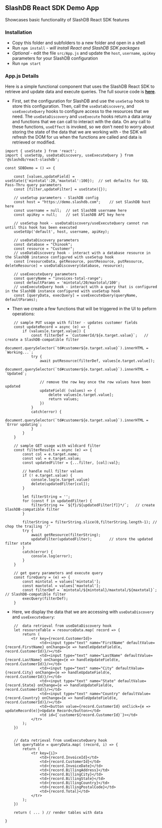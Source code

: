 ## SlashDB React SDK Demo App

Showcases basic functionality of SlashDB React SDK features

### Installation
* Copy this folder and subfolders to a new folder and open in a shell
* Run `npm install` - _will install React and SlashDB SDK packages_
* _Optional_ - edit the file `src/App.js` and update the `host`, `username`, `apiKey` parameters for your SlashDB configuration
* Run `npm start`

### App.js Details
Here is a simple functional component that uses the SlashDB React SDK to retrieve and update data and execute queries.  The full source code is [**here**](https://github.com/SlashDB/react-slashdb/blob/main/demo_app/src/App.js).  
* First, set the configuration for SlashDB and use the `useSetup` hook to store this configuration.  Then, call the `useDataDiscovery`, and `useExecuteQuery` hooks to configure access to the resources that we need.  The `useDataDiscovery` and `useExecute` hooks return a data array and functions that we can call to interact with the data.  On any call to these functions, `useEffect` is invoked, so we don't need to worry about storing the state of the data that we are working with - the SDK will refresh the DOM for us when the functions are called and data is retrieved or modified.

```
import { useState } from 'react';
import { useSetUp, useDataDiscovery, useExecuteQuery } from '@slashdb/react-slashdb';

const SDBDemo = () => {

	const [values,updateField] = useState({'mintotal':20,'maxtotal':100});	// set defaults for SQL Pass-Thru query parameters
	const [filter,updateFilter] = useState({});
	
	// useSetup parameters - SlashDB config
	const host = "https://demo.slashdb.com";	// set SlashDB host here
	const username = null;	// set SlashDB username here
	const apiKey = null;	// set SlashDB API key here
	
	// useSetup hook - useDataDiscovery/useExecuteQuery cannot run until this hook has been executed
	useSetUp('default', host, username, apiKey);
	
	// useDataDiscovery parameters
	const database = "Chinook";
	const resource = "Customer";
	// useDataDiscovery hook - interact with a database resource in the SlashDB instance configured with useSetup hook
	const [resourceData, getResource, postResource, putResource, deleteResource] = useDataDiscovery(database, resource);

	// useExecuteQuery parameters
	const queryName = "invoices-total-range";
	const defaultParams = 'mintotal/20/maxtotal/100';
	// useExecuteQuery hook - interact with a query that is configured in the SlashDB instance configured with useSetup hook
	const [queryData, execQuery] = useExecuteQuery(queryName, defaultParams);
```

* Then we create a few functions that will be triggered in the UI to peform operations:
```
	// sample PUT usage with filter - updates customer fields
	const updateRecord = async (e) => {
		if (values[e.target.value]) {
			const filterDef = `CustomerId/${e.target.value}`;	// create a SlashDB-compatible filter
			document.querySelector(`td#customer${e.target.value}`).innerHTML = `Working...`;
			try { 
				await putResource(filterDef, values[e.target.value]);
				document.querySelector(`td#customer${e.target.value}`).innerHTML = `Updated`;

				// remove the row key once the row values have been updated
				updateField( (values) => {
					delete values[e.target.value];
					return values;
				})
			}
			catch(error) {
				document.querySelector(`td#customer${e.target.value}`).innerHTML = `Error updating`;				
			}
		}
	}

	// sample GET usage with wildcard filter 
	const filterResults = async (e) => {
		const col = e.target.name;
		const val = e.target.value;
		const updatedFilter = {...filter, [col]:val};

		// handle null filter values
		if (! e.target.value) {
			console.log(e.target.value)
			delete(updatedFilter[col]);
		}

		let filterString = '';
		for (const f in updatedFilter) {
			filterString += `${f}/${updatedFilter[f]}*/`;	// create SlashDB-compatible filter
		}
		
		filterString = filterString.slice(0,filterString.length-1); // chop the trailing '/'
		try { 
			await getResource(filterString);
			updateFilter(updatedFilter); 		// store the updated filter state
		}
		catch(error) {
			console.log(error);
		}
	}	

	// get query parameters and execute query
	const fireQuery = (e) => {
		const mintotal = values['mintotal'];
		const maxtotal = values['maxtotal'];
		const filterDef = `mintotal/${mintotal}/maxtotal/${maxtotal}`;	// SlashDB-compatible filter
		execQuery(filterDef);
	}	
```
* Here, we display the data that we are accessing with `useDataDiscovery` and `useExecuteQuery`:
``` 
	//  data retrieval from useDataDiscovery hook
	let resourceTable = resourceData.map( record => {
		return (
			<tr key={record.CustomerId}>
				<td><input type="text" name="FirstName" defaultValue={record.FirstName} onChange={e => handleUpdateField(e, record.CustomerId)}/></td>
				<td><input type="text" name="LastName" defaultValue={record.LastName} onChange={e => handleUpdateField(e, record.CustomerId)}/></td>
				<td><input type="text" name="City" defaultValue={record.City} onChange={e => handleUpdateField(e, record.CustomerId)}/></td>
				<td><input type="text" name="State" defaultValue={record.State} onChange={e => handleUpdateField(e, record.CustomerId)}/></td>
				<td><input type="text" name="Country" defaultValue={record.Country} onChange={e => handleUpdateField(e, record.CustomerId)}/></td>					
				<td><button value={record.CustomerId} onClick={e => updateRecord(e)}>Update Record</button></td>
				<td id={`customer${record.CustomerId}`}></td>
			</tr>
		);
	})
	

	// data retrieval from useExecuteQuery hook
	let queryTable = queryData.map( (record, i) => {
		return (
			<tr key={i}>
				<td>{record.InvoiceId}</td>
				<td>{record.CustomerId}</td>
				<td>{record.InvoiceDate}</td>
				<td>{record.BillingAddress}</td>
				<td>{record.BillingCity}</td>
				<td>{record.BillingState}</td>
				<td>{record.BillingCountry}</td>
				<td>{record.BillingPostalCode}</td>
				<td>{record.Total}</td>
			</tr>
		);
	})	
	
	return ( ... ) // render tables with data
		
}
```
